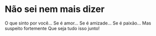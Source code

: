 # Não sei nem mais dizer
 O que sinto por você...
 Se é amor...
 Se é amizade...
 Se é paixão...
 Mas suspeito fortemente
 Que seja tudo isso junto!